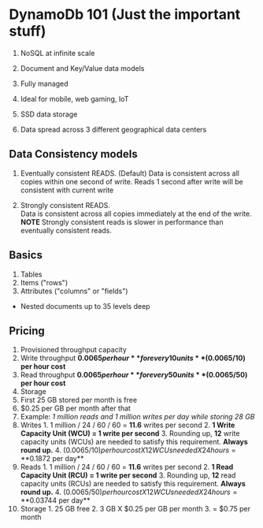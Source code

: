 # DynamoDb 101 (Just the important stuff)

1. NoSQL at infinite scale

2. Document and Key/Value data models

3. Fully managed

4. Ideal for mobile, web gaming, IoT

5. SSD data storage

6. Data spread across 3 different geographical data centers



## Data Consistency models
1. Eventually consistent READS. (Default)
  Data is consistent across all copies within one second of write.   Reads 1
  second after write will be consistent with current write

2. Strongly consistent READS.  
  Data is consistent across all copies immediately at the end of the write.  
  **NOTE** Strongly consistent reads is slower in performance than eventually
  consistent reads.  


## Basics

1. Tables
2. Items ("rows")
3. Attributes ("columns" or "fields")
  * Nested documents up to 35 levels deep

## Pricing
1. Provisioned throughput capacity
  1. Write throughput **$0.0065 per hour** for every 10 units **($0.0065/10)
  per hour cost**
  2. Read throughput **$0.0065 per hour** for every 50 units **($0.0065/50)
  per hour cost**
2. Storage
  1. First 25 GB stored per month is free
  2. $0.25 per GB per month after that
3. Example: *1 million reads and 1 million writes per day while storing 28 GB*
  1. Writes
    1. 1 million / 24 / 60 / 60 = **11.6** writes per second
    2. **1 Write Capacity Unit (WCU) = 1 write per second**
    3. Rounding up, **12** write capacity units (WCUs) are needed to satisfy
    this requirement.  **Always round up.**
    4. ($0.0065/10) per hour cost X 12 WCUs needed X 24 hours = **$0.1872 per day**
  2. Reads
    1. 1 million / 24 / 60 / 60 = **11.6** writes per second
    2. **1 Read Capacity Unit (RCU) = 1 write per second**
    3. Rounding up, **12** read capacity units (RCUs) are needed to satisfy 
    this requirement.  **Always round up.**
    4. ($0.0065/50) per hour cost X 12 WCUs needed X 24 hours = **$0.03744 per day**
  3. Storage
    1. 25 GB free
    2. 3 GB X $0.25 per GB per month
    3. = $0.75 per month
  
    
